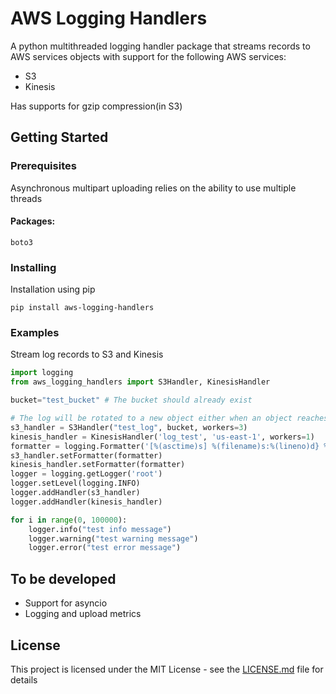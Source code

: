 # AWS Logging Handlers

A python multithreaded logging handler package that streams records to AWS services objects with support for the following AWS services:
* S3
* Kinesis

Has supports for gzip compression(in S3)

## Getting Started

### Prerequisites

Asynchronous multipart uploading relies on the ability to use multiple threads
#### Packages:
```
boto3
```

### Installing

Installation using pip

```
pip install aws-logging-handlers
```

### Examples
Stream log records to S3 and Kinesis
```python
import logging
from aws_logging_handlers import S3Handler, KinesisHandler

bucket="test_bucket" # The bucket should already exist

# The log will be rotated to a new object either when an object reaches 5 MB or when 120 seconds pass from the last rotation/initial logging
s3_handler = S3Handler("test_log", bucket, workers=3)
kinesis_handler = KinesisHandler('log_test', 'us-east-1', workers=1)
formatter = logging.Formatter('[%(asctime)s] %(filename)s:%(lineno)d} %(levelname)s - %(message)s')
s3_handler.setFormatter(formatter)
kinesis_handler.setFormatter(formatter)
logger = logging.getLogger('root')
logger.setLevel(logging.INFO)
logger.addHandler(s3_handler)
logger.addHandler(kinesis_handler)

for i in range(0, 100000):
    logger.info("test info message")
    logger.warning("test warning message")
    logger.error("test error message")
```

## To be developed
* Support for asyncio
* Logging and upload metrics

## License

This project is licensed under the MIT License - see the [LICENSE.md](LICENSE) file for details

